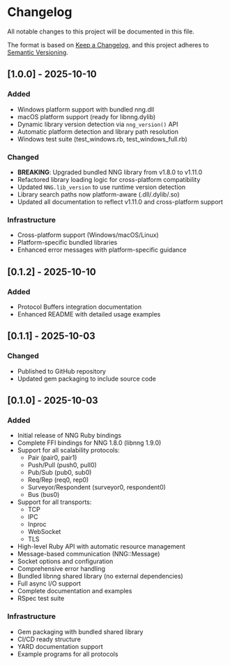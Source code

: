 # Changelog

All notable changes to this project will be documented in this file.

The format is based on [Keep a Changelog](https://keepachangelog.com/en/1.0.0/),
and this project adheres to [Semantic Versioning](https://semver.org/spec/v2.0.0.html).

## [1.0.0] - 2025-10-10

### Added
- Windows platform support with bundled nng.dll
- macOS platform support (ready for libnng.dylib)
- Dynamic library version detection via `nng_version()` API
- Automatic platform detection and library path resolution
- Windows test suite (test_windows.rb, test_windows_full.rb)

### Changed
- **BREAKING**: Upgraded bundled NNG library from v1.8.0 to v1.11.0
- Refactored library loading logic for cross-platform compatibility
- Updated `NNG.lib_version` to use runtime version detection
- Library search paths now platform-aware (.dll/.dylib/.so)
- Updated all documentation to reflect v1.11.0 and cross-platform support

### Infrastructure
- Cross-platform support (Windows/macOS/Linux)
- Platform-specific bundled libraries
- Enhanced error messages with platform-specific guidance

## [0.1.2] - 2025-10-10

### Added
- Protocol Buffers integration documentation
- Enhanced README with detailed usage examples

## [0.1.1] - 2025-10-03

### Changed
- Published to GitHub repository
- Updated gem packaging to include source code

## [0.1.0] - 2025-10-03

### Added
- Initial release of NNG Ruby bindings
- Complete FFI bindings for NNG 1.8.0 (libnng 1.9.0)
- Support for all scalability protocols:
  - Pair (pair0, pair1)
  - Push/Pull (push0, pull0)
  - Pub/Sub (pub0, sub0)
  - Req/Rep (req0, rep0)
  - Surveyor/Respondent (surveyor0, respondent0)
  - Bus (bus0)
- Support for all transports:
  - TCP
  - IPC
  - Inproc
  - WebSocket
  - TLS
- High-level Ruby API with automatic resource management
- Message-based communication (NNG::Message)
- Socket options and configuration
- Comprehensive error handling
- Bundled libnng shared library (no external dependencies)
- Full async I/O support
- Complete documentation and examples
- RSpec test suite

### Infrastructure
- Gem packaging with bundled shared library
- CI/CD ready structure
- YARD documentation support
- Example programs for all protocols
